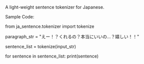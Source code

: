 A light-weight sentence tokenizer for Japanese.


Sample Code:

from ja_sentence.tokenizer import tokenize

paragraph_str = "えー！？くれるの？本当にいいの…？嬉しい！！"

sentence_list = tokenize(input_str)

for sentence in sentence_list:
	print(sentence)
